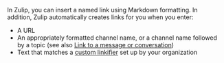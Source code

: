 In Zulip, you can insert a named link using Markdown formatting. In addition, Zulip
automatically creates links for you when you enter:

- A URL
- An appropriately formatted channel name, or a channel name followed by a topic
  (see also [Link to a message or
  conversation](/help/link-to-a-message-or-conversation))
- Text that matches a [custom linkifier](/help/add-a-custom-linkifier) set up by your organization
